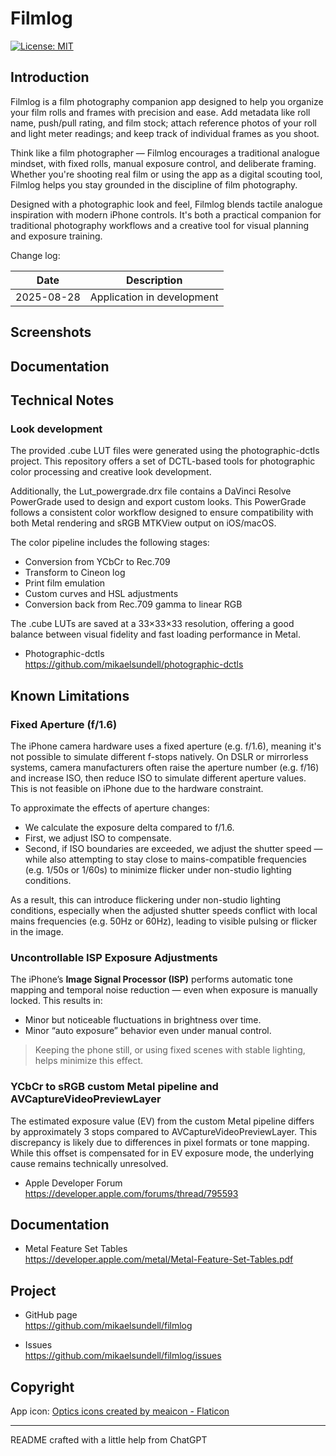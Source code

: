 Filmlog
==================

[![License: MIT](https://img.shields.io/badge/License-MIT-yellow.svg)](LICENSE)

Introduction
------------

Filmlog is a film photography companion app designed to help you organize your film rolls and frames with precision and ease. Add metadata like roll name, push/pull rating, and film stock; attach reference photos of your roll and light meter readings; and keep track of individual frames as you shoot.

Think like a film photographer — Filmlog encourages a traditional analogue mindset, with fixed rolls, manual exposure control, and deliberate framing. Whether you're shooting real film or using the app as a digital scouting tool, Filmlog helps you stay grounded in the discipline of film photography.

Designed with a photographic look and feel, Filmlog blends tactile analogue inspiration with modern iPhone controls. It's both a practical companion for traditional photography workflows and a creative tool for visual planning and exposure training.

Change log:

| Date       | Description                             |
|------------|-----------------------------------------|
| 2025-08-28 | Application in development |


Screenshots
------------



Documentation
------------


Technical Notes
-----------------

### Look development

The provided .cube LUT files were generated using the photographic-dctls project. This repository offers a set of DCTL-based tools for photographic color processing and creative look development.

Additionally, the Lut_powergrade.drx file contains a DaVinci Resolve PowerGrade used to design and export custom looks. This PowerGrade follows a consistent color workflow designed to ensure compatibility with both Metal rendering and sRGB MTKView output on iOS/macOS.

The color pipeline includes the following stages:

- Conversion from YCbCr to Rec.709
- Transform to Cineon log
- Print film emulation
- Custom curves and HSL adjustments
- Conversion back from Rec.709 gamma to linear RGB

The .cube LUTs are saved at a 33×33×33 resolution, offering a good balance between visual fidelity and fast loading performance in Metal.

* Photographic-dctls       
https://github.com/mikaelsundell/photographic-dctls

Known Limitations
-----------------

### Fixed Aperture (f/1.6)

The iPhone camera hardware uses a fixed aperture (e.g. f/1.6), meaning it's not possible to simulate different f-stops natively. On DSLR or mirrorless systems, camera manufacturers often raise the aperture number (e.g. f/16) and increase ISO, then reduce ISO to simulate different aperture values. This is not feasible on iPhone due to the hardware constraint.

To approximate the effects of aperture changes:
- We calculate the exposure delta compared to f/1.6.
- First, we adjust ISO to compensate.
- Second, if ISO boundaries are exceeded, we adjust the shutter speed — while also attempting to stay close to mains-compatible frequencies (e.g. 1/50s or 1/60s) to minimize flicker under non-studio lighting conditions.

As a result, this can introduce flickering under non-studio lighting conditions, especially when the adjusted shutter speeds conflict with local mains frequencies (e.g. 50Hz or 60Hz), leading to visible pulsing or flicker in the image.

### Uncontrollable ISP Exposure Adjustments

The iPhone’s **Image Signal Processor (ISP)** performs automatic tone mapping and temporal noise reduction — even when exposure is manually locked. This results in:
- Minor but noticeable fluctuations in brightness over time.
- Minor “auto exposure” behavior even under manual control.

> Keeping the phone still, or using fixed scenes with stable lighting, helps minimize this effect.

### YCbCr to sRGB custom Metal pipeline and AVCaptureVideoPreviewLayer

The estimated exposure value (EV) from the custom Metal pipeline differs by approximately 3 stops compared to AVCaptureVideoPreviewLayer. This discrepancy is likely due to differences in pixel formats or tone mapping. While this offset is compensated for in EV exposure mode, the underlying cause remains technically unresolved.

* Apple Developer Forum
https://developer.apple.com/forums/thread/795593

Documentation
-------
* Metal Feature Set Tables          
https://developer.apple.com/metal/Metal-Feature-Set-Tables.pdf


Project
-------
* GitHub page   
https://github.com/mikaelsundell/filmlog

* Issues   
https://github.com/mikaelsundell/filmlog/issues

Copyright
---------

App icon:
<a href="https://www.flaticon.com/free-icons/optics" title="optics icons">Optics icons created by meaicon - Flaticon</a>

-------
README crafted with a little help from ChatGPT